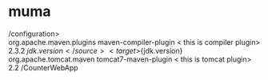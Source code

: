 # muma


/configuration>
			</plugin>	
			<!-- Set JDK Compiler Level -->
			<plugin>
				<groupId>org.apache.maven.plugins</groupId>
				<artifactId>maven-compiler-plugin</artifactId> < this is compiler plugin>
				<version>2.3.2</version>
				<configuration>
					<source>${jdk.version}</source>
					<target>${jdk.version}</target>
				</configuration>
			</plugin>
			<!-- For Tomcat -->
			<plugin>
				<groupId>org.apache.tomcat.maven</groupId>
				<artifactId>tomcat7-maven-plugin</artifactId> < this is tomcat plugin>
				<version>2.2</version>
				<configuration>
					<path>/CounterWebApp</path>
				</configuration>
			</plugin>
		</plugins>
	</build>
